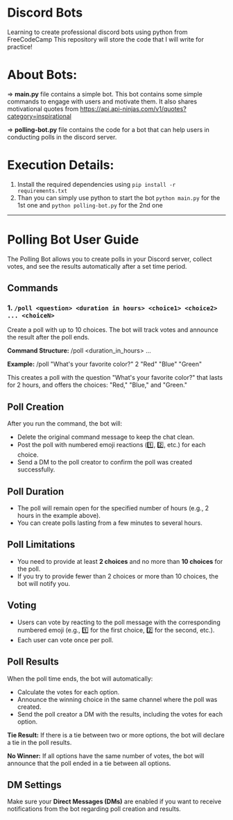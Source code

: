 # Discord Bots

Learning to create professional discord bots using python from FreeCodeCamp
This repository will store the code that I will write for practice!

# About Bots: 
=> **main.py** file contains a simple bot. This bot contains some simple commands to engage with users and motivate them. It also shares motivational quotes from https://api.api-ninjas.com/v1/quotes?category=inspirational

=> **polling-bot.py** file contains the code for a bot that can help users in conducting polls in the discord server.


# Execution Details:
1. Install the required dependencies using `pip install -r requirements.txt`
2. Than you can simply use python to start the bot `python main.py` for the 1st one and `python polling-bot.py` for the 2nd one

-------------------------------

# Polling Bot User Guide

The Polling Bot allows you to create polls in your Discord server, collect votes, and see the results automatically after a set time period.

## Commands

### 1. `/poll <question> <duration in hours> <choice1> <choice2> ... <choiceN>`
Create a poll with up to 10 choices. The bot will track votes and announce the result after the poll ends.

**Command Structure:**
/poll <question> <duration_in_hours> <choice1> <choice2> ... <choiceN>

**Example:**
/poll "What's your favorite color?" 2 "Red" "Blue" "Green"

This creates a poll with the question "What's your favorite color?" that lasts for 2 hours, and offers the choices: "Red," "Blue," and "Green."

## Poll Creation
After you run the command, the bot will:
- Delete the original command message to keep the chat clean.
- Post the poll with numbered emoji reactions (1️⃣, 2️⃣, etc.) for each choice.
- Send a DM to the poll creator to confirm the poll was created successfully.

## Poll Duration
- The poll will remain open for the specified number of hours (e.g., 2 hours in the example above).
- You can create polls lasting from a few minutes to several hours.

## Poll Limitations
- You need to provide at least **2 choices** and no more than **10 choices** for the poll.
- If you try to provide fewer than 2 choices or more than 10 choices, the bot will notify you.

## Voting
- Users can vote by reacting to the poll message with the corresponding numbered emoji (e.g., 1️⃣ for the first choice, 2️⃣ for the second, etc.).
- Each user can vote once per poll.

## Poll Results
When the poll time ends, the bot will automatically:
- Calculate the votes for each option.
- Announce the winning choice in the same channel where the poll was created.
- Send the poll creator a DM with the results, including the votes for each option.

**Tie Result:** If there is a tie between two or more options, the bot will declare a tie in the poll results.

**No Winner:** If all options have the same number of votes, the bot will announce that the poll ended in a tie between all options.

## DM Settings
Make sure your **Direct Messages (DMs)** are enabled if you want to receive notifications from the bot regarding poll creation and results.

